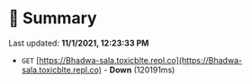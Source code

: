 # 📖 Summary
Last updated: **11/1/2021, 12:23:33 PM**

- `GET` [https://Bhadwa-sala.toxicblte.repl.co](https://Bhadwa-sala.toxicblte.repl.co) - **Down** (120191ms)
